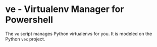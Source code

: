 ve - Virtualenv Manager for Powershell
======================================

The ```ve``` script manages Python virtualenvs for you. It is modeled on
the Python ```vex``` project.
